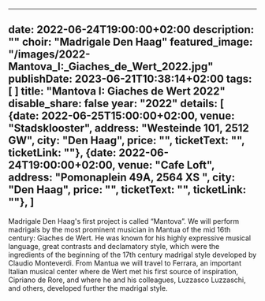 
---
date: 2022-06-24T19:00:00+02:00
description: ""
choir: "Madrigale Den Haag"
featured_image: "/images/2022-Mantova_I:_Giaches_de_Wert_2022.jpg"
publishDate: 2023-06-21T10:38:14+02:00
tags: [
]
title: "Mantova I: Giaches de Wert 2022"
disable_share: false
year: "2022"
details: [
{date: 2022-06-25T15:00:00+02:00, venue: "Stadsklooster", address: "Westeinde 101, 2512 GW", city: "Den Haag", price: "", ticketText: "", ticketLink: ""},
{date: 2022-06-24T19:00:00+02:00, venue: "Cafe Loft", address: "Pomonaplein 49A, 2564 XS ", city: "Den Haag", price: "", ticketText: "", ticketLink: ""},
]
---
Madrigale Den Haag's first project is called “Mantova”. We will perform madrigals by the most prominent musician in Mantua of the mid 16th century: Giaches de Wert. He was known for his highly expressive musical language, great contrasts and declamatory style, which were the ingredients of the beginning of the 17th century madrigal style developed by Claudio Monteverdi. From Mantua we will travel to Ferrara, an important Italian musical center where de Wert met his first source of inspiration, Cipriano de Rore, and where he and his colleagues, Luzzasco Luzzaschi, and others, developed further the madrigal style.
